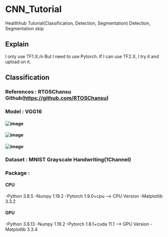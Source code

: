 # CNN_Tutorial
Healthhub Tutorial(Classification, Detection, Segmentation)
Detection, Segmentation skip

## Explain
I only use TF1.X./n
But I need to use Pytorch.
If I can use TF2.X, I try it and upload on it.

## Classification

### References : RTOSChansu Github(https://github.com/RTOSChansu)

### Model : VGG16
#### ![image](https://user-images.githubusercontent.com/79124286/143367552-673a7773-c19f-42c5-949f-fe8b90778b29.png)
#### ![image](https://user-images.githubusercontent.com/79124286/143367612-6d15cbd9-1af6-48cc-be06-d08be667df7c.png)
#### ![image](https://user-images.githubusercontent.com/79124286/143367833-3420efc9-debd-45c3-b428-74cc3ff63785.png)
### Dataset : MNIST Grayscale Handwriting(1Channel)
### Package : 
#### CPU
-Python 3.8.5
-Numpy 1.19.2
-Pytorch 1.9.0+cpu --> CPU Version
-Matplotlib 3.3.2
#### GPU
-Python 3.6.13
-Numpy 1.19.2
-Pytorch 1.8.1+cuda 11.1 --> GPU Version
-Matplotlib 3.3.4
